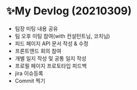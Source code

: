 # ✨My Devlog (20210309)

- 팀장 미팅 내용 공유
- 팀 오후 미팅 참여(with 컨설턴트님, 코치님)
- 피드 페이지 API 문서 작성 & 수정
- 프론트엔드 회의 참여
- 개별 일지 작성 및 공통 일지 작성
- 프로필 페이지 프로토타입 피드백
- jira 이슈등록 
- Commit 찍기